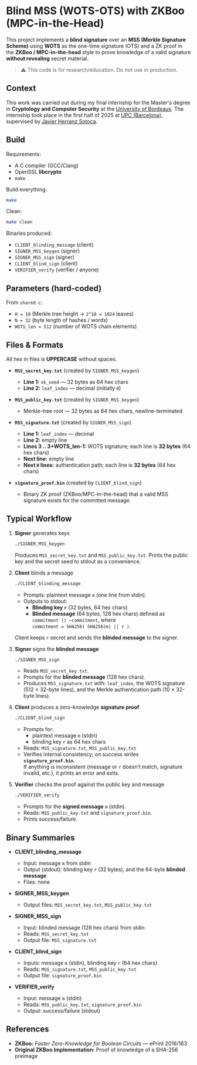 # Blind MSS (WOTS-OTS) with ZKBoo (MPC-in-the-Head)

This project implements a **blind signature**  over an **MSS (Merkle Signature Scheme)** using **WOTS** as the one-time signature (OTS) and a ZK proof in the **ZKBoo / MPC-in-the-head** style to prove knowledge of a valid signature **without revealing** secret material.

> ⚠️ This code is for research/education. Do not use in production.

## Context

This work was carried out during my final internship for the Master's degree in **Cryptology and Computer Security** at the [University of Bordeaux](https://mastercsi.labri.fr/). The internship took place in the first half of 2025 at [UPC (Barcelona)](https://www.upc.edu/ca), supervised by [Javier Herranz Sotoca](https://web.mat.upc.edu/javier.herranz/).

## Build

Requirements:
- A C compiler (GCC/Clang)
- OpenSSL **libcrypto**
- `make`

Build everything:
```bash
make
```

Clean:
```bash
make clean
```

Binaries produced:
- `CLIENT_blinding_message` (client)
- `SIGNER_MSS_keygen` (signer)
- `SIGNER_MSS_sign` (signer)
- `CLIENT_blind_sign` (client)
- `VERIFIER_verify` (verifier / anyone)

## Parameters (hard-coded)

From `shared.c`:
- `H = 10` (Merkle tree height → `2^10 = 1024` leaves)
- `N = 32` (byte length of hashes / words)
- `WOTS_len = 512` (number of WOTS chain elements)

## Files & Formats

All hex in files is **UPPERCASE** without spaces.

- **`MSS_secret_key.txt`** (created by `SIGNER_MSS_keygen`)
  - **Line 1:** `sk_seed` — 32 bytes as 64 hex chars
  - **Line 2:** `leaf_index` — decimal (initially `0`)

- **`MSS_public_key.txt`** (created by `SIGNER_MSS_keygen`)
  - Merkle-tree root — 32 bytes as 64 hex chars, newline-terminated

- **`MSS_signature.txt`** (created by `SIGNER_MSS_sign`)
  - **Line 1:** `leaf_index` — decimal
  - **Line 2:** empty line
  - **Lines 3 .. 3+WOTS_len-1:** WOTS signature; each line is **32 bytes** (64 hex chars)
  - **Next line:** empty line
  - **Next `H` lines:** authentication path; each line is **32 bytes** (64 hex chars)

- **`signature_proof.bin`** (created by `CLIENT_blind_sign`)
  - Binary ZK proof (ZKBoo/MPC-in-the-head) that a valid MSS signature exists for the committed message.

## Typical Workflow

1) **Signer** generates keys
   ```bash
   ./SIGNER_MSS_keygen
   ```
   Produces `MSS_secret_key.txt` and `MSS_public_key.txt`. Prints the public key and the secret seed to stdout as a convenience.

2) **Client** blinds a message
   ```bash
   ./CLIENT_blinding_message
   ```
   - Prompts: plaintext message `m` (one line from stdin).
   - Outputs to stdout:
     - **Blinding key `r`** (32 bytes, 64 hex chars)
     - **Blinded message** (64 bytes, 128 hex chars) defined as  
       `commitment || ~commitment`, where  
       `commitment = SHA256( SHA256(m) || r )`.

   Client keeps `r` secret and sends the **blinded message** to the signer.

3) **Signer** signs the **blinded message**
   ```bash
   ./SIGNER_MSS_sign
   ```
   - Reads `MSS_secret_key.txt`.
   - Prompts for the **blinded message** (128 hex chars).
   - Produces `MSS_signature.txt` with: `leaf_index`, the WOTS signature (512 × 32-byte lines), and the Merkle authentication path (10 × 32-byte lines).

4) **Client** produces a zero-knowledge **signature proof**
   ```bash
   ./CLIENT_blind_sign
   ```
   - Prompts for:
     - plaintext message `m` (stdin)
     - blinding key `r` as 64 hex chars
   - Reads: `MSS_signature.txt`, `MSS_public_key.txt`
   - Verifies internal consistency; on success writes **`signature_proof.bin`**.  
     If anything is inconsistent (message or `r` doesn’t match, signature invalid, etc.), it prints an error and exits.

5) **Verifier** checks the proof against the public key and message
   ```bash
   ./VERIFIER_verify
   ```
   - Prompts for the **signed message** `m` (stdin).
   - Reads: `MSS_public_key.txt` and `signature_proof.bin`.
   - Prints success/failure.

## Binary Summaries

- **CLIENT_blinding_message**
  - Input: message `m` from stdin
  - Output (stdout): blinding key `r` (32 bytes), and the 64-byte **blinded message**
  - Files: none

- **SIGNER_MSS_keygen**
  - Output files: `MSS_secret_key.txt`, `MSS_public_key.txt`

- **SIGNER_MSS_sign**
  - Input: blinded message (128 hex chars) from stdin
  - Reads: `MSS_secret_key.txt`
  - Output file: `MSS_signature.txt`

- **CLIENT_blind_sign**
  - Inputs: message `m` (stdin), blinding key `r` (64 hex chars)
  - Reads: `MSS_signature.txt`, `MSS_public_key.txt`
  - Output file: `signature_proof.bin`

- **VERIFIER_verify**
  - Input: message `m` (stdin)
  - Reads: `MSS_public_key.txt`, `signature_proof.bin`
  - Output: success/failure (stdout)

## References

- **ZKBoo:** *Faster Zero-Knowledge for Boolean Circuits* — ePrint 2016/163
- **Original ZKBoo Implementation:** Proof of knowledge of a SHA-256 preimage